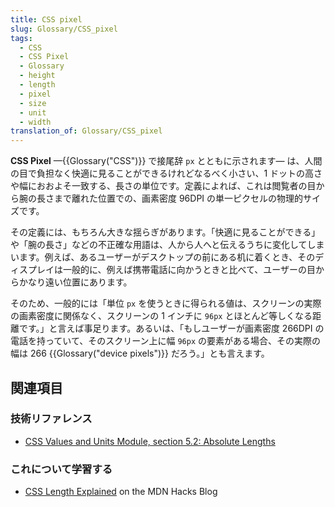 ```yaml
---
title: CSS pixel
slug: Glossary/CSS_pixel
tags:
  - CSS
  - CSS Pixel
  - Glossary
  - height
  - length
  - pixel
  - size
  - unit
  - width
translation_of: Glossary/CSS_pixel
---
```

**CSS Pixel** —{{Glossary("CSS")}} で接尾辞 `px` とともに示されます— は、人間の目で負担なく快適に見ることができるけれどなるべく小さい、1 ドットの高さや幅におおよそ一致する、長さの単位です。定義によれば、これは閲覧者の目から腕の長さまで離れた位置での、画素密度 96DPI の単一ピクセルの物理的サイズです。

その定義には、もちろん大きな揺らぎがあります。「快適に見ることができる」や「腕の長さ」などの不正確な用語は、人から人へと伝えるうちに変化してしまいます。例えば、あるユーザーがデスクトップの前にある机に着くとき、そのディスプレイは一般的に、例えば携帯電話に向かうときと比べて、ユーザーの目からかなり遠い位置にあります。

そのため、一般的には「単位 `px` を使うときに得られる値は、スクリーンの実際の画素密度に関係なく、スクリーンの 1 インチに `96px` とほとんど等しくなる距離です。」と言えば事足ります。あるいは、「もしユーザーが画素密度 266DPI の電話を持っていて、そのスクリーン上に幅 `96px` の要素がある場合、その実際の幅は 266 {{Glossary("device pixels")}} だろう。」とも言えます。

## 関連項目

### 技術リファレンス

- [CSS Values and Units Module, section 5.2: Absolute Lengths](https://drafts.csswg.org/css-values-3/#absolute-lengths)

### これについて学習する

- [CSS Length Explained](https://hacks.mozilla.org/2013/09/css-length-explained/) on the MDN Hacks Blog

